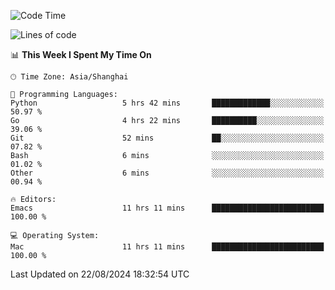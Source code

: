 <!--START_SECTION:waka-->
![Code Time](http://img.shields.io/badge/Code%20Time-2%2C145%20hrs%2032%20mins-blue)

![Lines of code](https://img.shields.io/badge/From%20Hello%20World%20I%27ve%20Written-308.0%20thousand%20lines%20of%20code-blue)

📊 **This Week I Spent My Time On** 

```text
🕑︎ Time Zone: Asia/Shanghai

💬 Programming Languages: 
Python                   5 hrs 42 mins       █████████████░░░░░░░░░░░░   50.97 % 
Go                       4 hrs 22 mins       ██████████░░░░░░░░░░░░░░░   39.06 % 
Git                      52 mins             ██░░░░░░░░░░░░░░░░░░░░░░░   07.82 % 
Bash                     6 mins              ░░░░░░░░░░░░░░░░░░░░░░░░░   01.02 % 
Other                    6 mins              ░░░░░░░░░░░░░░░░░░░░░░░░░   00.94 % 

🔥 Editors: 
Emacs                    11 hrs 11 mins      █████████████████████████   100.00 % 

💻 Operating System: 
Mac                      11 hrs 11 mins      █████████████████████████   100.00 % 
```


 Last Updated on 22/08/2024 18:32:54 UTC
<!--END_SECTION:waka-->
